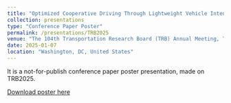 ```yaml
---
title: "Optimized Cooperative Driving Through Lightweight Vehicle Intention Sharing"
collection: presentations
type: "Conference Paper Poster"
permalink: /presentations/TRB2025
venue: "The 104th Transportation Research Board (TRB) Annual Meeting, TRB2025"
date: 2025-01-07
location: "Washington, DC, United States"
---
```


It is a not-for-publish conference paper poster presentation, made on TRB2025.

[Download poster here](https://hangyu-li.github.io/files/TRB2025.pdf)